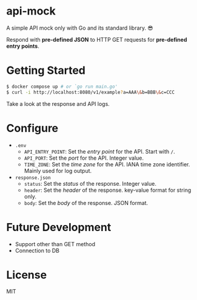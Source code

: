 # api-mock

A simple API mock only with Go and its standard library. 😎

Respond with **pre-defined JSON** to HTTP GET requests for **pre-defined entry points**.

# Getting Started

```zsh
$ docker compose up # or `go run main.go'
$ curl -i http://localhost:8080/v1/example?a=AAA\&b=BBB\&c=CCC
```

Take a look at the response and API logs.

# Configure

- `.env`
  - `API_ENTRY_POINT`: Set the _entry point_ for the API. Start with `/`.
  - `API_PORT`: Set the _port_ for the API. Integer value.
  - `TIME_ZONE`: Set the _time zone_ for the API. IANA time zone identifier. Mainly used for log output.
- `response.json`
  - `status`: Set the _status_ of the response. Integer value.
  - `header`: Set the _header_ of the response. key-value format for string only.
  - `body`: Set the _body_ of the response. JSON format.

# Future Development

- Support other than GET method
- Connection to DB

# License

MIT
